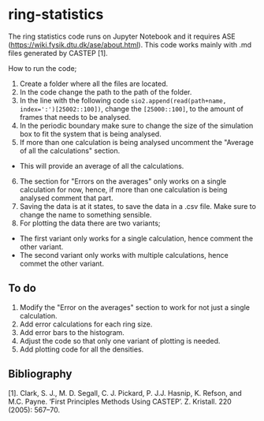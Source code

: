 # ring-statistics

The ring statistics code runs on Jupyter Notebook and it requires ASE (https://wiki.fysik.dtu.dk/ase/about.html).
This code works mainly with .md files generated by CASTEP [1]. 

How to run the code;
1. Create a folder where all the files are located. 
2. In the code change the path to the path of the folder. 
3. In the line with the following code `sio2.append(read(path+name, index=':')[25002::100])`, change the `[25000::100]`, to the amount of frames that needs to be analysed.
4. In the periodic boundary make sure to change the size of the simulation box to fit the system that is being analysed. 
5. If more than one calculation is being analysed uncomment the "Average of all the calculations" section.
  - This will provide an average of all the calculations. 
6. The section for "Errors on the averages" only works on a single calculation for now, hence, if more than one calculation is being analysed comment that part. 
7. Saving the data is at it states, to save the data in a .csv file. Make sure to change the name to something sensible. 
8. For plotting the data there are two variants;
  - The first variant only works for a single calculation, hence comment the other variant. 
  - The second variant only works with multiple calculations, hence commet the other variant. 

## To do
1. Modify the "Error on the averages" section to work for not just a single calculation. 
2. Add error calculations for each ring size. 
3. Add error bars to the histogram. 
4. Adjust the code so that only one variant of plotting is needed.  
5. Add plotting code for all the densities. 

## Bibliography

[1]. Clark, S. J., M. D. Segall, C. J. Pickard, P. J.J. Hasnip, K. Refson, and M.C. Payne. ‘First Principles Methods Using CASTEP’. Z. Kristall. 220 (2005): 567–70.




